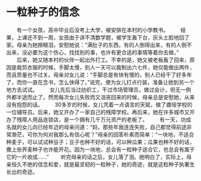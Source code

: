 # 一粒种子的信念
　　有一个女孩，高中毕业后没考上大学，被安排在本村的小学教书。 
　　结果，上课还不到一周，女孩由于讲不清数学题，被学生轰下台，灰头土脸地回了家。母亲为她擦眼泪，安慰她说：“满肚子的东西，有的人倒得出来，有的人倒不出来，没必要为这个伤心，找找别的事，也许有更合适的事情等着你去做。” 
　　后来，她又随本村的伙伴一起出外打工。不幸的是，她又被老板轰了回来，原因是裁剪衣服的时候，手脚太慢，别人一天可以裁制出六七件，她仅能做出两件，而且质量也不过关。母亲对女儿说：“手脚总是有快有慢的，别人已经干了好多年了，而你一直在念书，怎么快得了。”说完，便为女儿打点行装，准备让她到另一个地方去试试。 
　　女儿先后当过纺织工，干过市场管理员，做过会计，但无一例外都半途而止了。然而每次女儿失败而又沮丧回来的时候，母亲总是安慰她，从来没有抱怨的话。 
　　30多岁的时候，女儿凭着一点语言的天赋，做了聋哑学校的一位辅导员。后来，她又开办了一家自己的残障学校。再后来，她在许多城市又开办了残障人用品连锁店，是一个拥有几千万元资产的老板了。 
　　有一天，功成名就的女儿向已经年迈的母亲问道：“妈，那些年我连连失败，自己都觉得前途非常渺茫，可你为何对我那么有信心呢？”母亲的回答朴素而简单：“一块地，不适合种麦子，可以试试种豆子；豆子也种不好的话，可以种瓜果；瓜果也种不好的话，撒上些荞麦种子也许能开花。因为一块地，总会有一粒种子适合它，也总会有属于它的一片收成……” 
　　听完母亲的话之后，女儿落了泪。她明白了，实际上，母亲恒久不绝的信念和爱，就是最坚韧的一粒种子，她的奇迹，就是这粒种子执著生长出的奇迹。
 